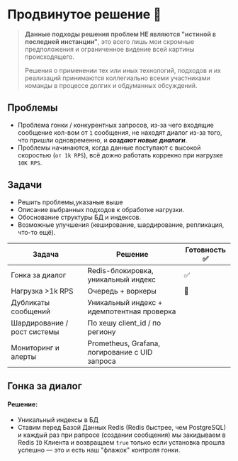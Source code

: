 # Продвинутое решение 🤔

> **Данные подходы решения проблем НЕ являются "истиной в последней инстанции"**, это всего лишь мои скромные предположения и ограниченное видение всей картины происходящего.
>
> Решения о применении тех или иных технологий, подходов и их реализаций принимаются коллегиально всеми участниками команды в процессе долгих и обдуманных обсуждений.  

## Проблемы
- Проблема гонки / конкурентных запросов, из-за чего входящие сообщение кол-вом от `1` сообщения, не находят диалог из-за того, что пришли одновременно, и **_создают новые диалоги_**.
- Проблемы начинаются, когда данные поступают с высокой скоростью (`от 1k RPS`), всё дожно работать коррекно при нагрузке `10К RPS`. 

## Задачи
- Решить проблемы,указаные выше
- Описание выбранных подходов к обработке нагрузки.
- Обоснование структуры БД и индексов.
- Возможные улучшения (кеширование, шардирование, репликация, что-то ещё).

| Задача                      | Решение                                        | Готовность  ✅ |
| --------------------------- |------------------------------------------------| ------------- |
| Гонка за диалог             | Redis-блокировка, уникальный индекс            |  ✅        |
| Нагрузка >1k RPS            | Очередь + воркеры                              | 🤔               |
| Дубликаты сообщений         | Уникальный индекс + идемпотентная проверка     |               |
| Шардирование / рост системы | По хешу client\_id / по региону                |               |
| Мониторинг и алерты         | Prometheus, Grafana, логирование с UID запроса |               |

## Гонка за диалог 
#### **Решение:**
- Уникальный индексы в БД
- Ставим перед Базой Данных Redis (Redis быстрее, чем PostgreSQL) и каждый раз при рапросе (создании сообщения) мы закидываем в Redis `ID` Клиента и возвращаем `true` только если установка прошла успешно — это и есть наш "флажок" контроля гонки. 